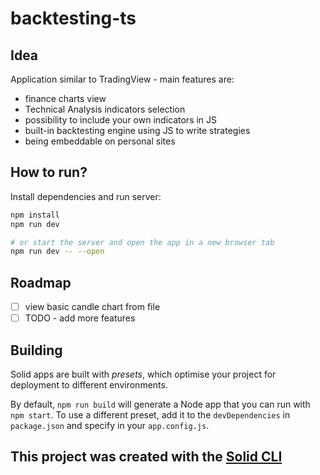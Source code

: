 # backtesting-ts

## Idea

Application similar to TradingView - main features are:
- finance charts view
- Technical Analysis indicators selection
- possibility to include your own indicators in JS
- built-in backtesting engine using JS to write strategies
- being embeddable on personal sites

## How to run?

Install dependencies and run server:

```bash
npm install
npm run dev

# or start the server and open the app in a new browser tab
npm run dev -- --open
```

## Roadmap

- [ ] view basic candle chart from file
- [ ] TODO - add more features

## Building

Solid apps are built with _presets_, which optimise your project for deployment to different environments.

By default, `npm run build` will generate a Node app that you can run with `npm start`. To use a different preset, add it to the `devDependencies` in `package.json` and specify in your `app.config.js`.

## This project was created with the [Solid CLI](https://solid-cli.netlify.app)
